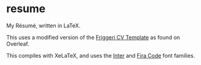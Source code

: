 # resume

My Résumé, written in LaTeX.

This uses a modified version of the [Friggeri CV Template](https://www.overleaf.com/latex/templates/friggeri-cv-template/hmnchbfmjgqh#.VzRFzFelQkM) as found on Overleaf.

This compiles with XeLaTeX, and uses the [Inter](https://rsms.me/inter/) and [Fira Code](https://github.com/tonsky/FiraCode) font families.
